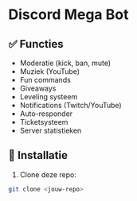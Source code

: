 # Discord Mega Bot

## ✅ Functies
- Moderatie (kick, ban, mute)
- Muziek (YouTube)
- Fun commands
- Giveaways
- Leveling systeem
- Notifications (Twitch/YouTube)
- Auto-responder
- Ticketsysteem
- Server statistieken

## 🔧 Installatie
1. Clone deze repo:
```bash
git clone <jouw-repo>
